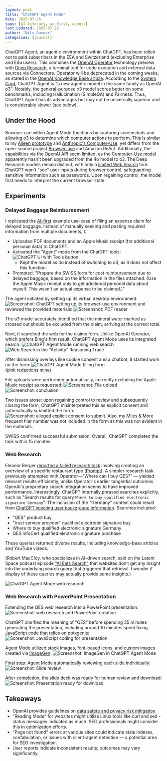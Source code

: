 ```yaml
---
layout: post
title: "ChatGPT Agent Mode"
date: 2025-07-26
tags: [AI-literacy, ai-first, agents]
last_updated: 2025-07-26
author: "Nils Durner"
categories: [journal]
---
```


ChatGPT Agent, an agentic environment within ChatGPT, has been rolled out to paid subscribers in the EEA and Switzerland (excluding Enterprise and Edu users). This combines the [OpenAI Operator](openai-operator) technology preview with [Deep Research](openai-deep-research), a terminal tool for code execution and external data sources via Connectors. Operator will be deprecated in the coming weeks, as stated in the [OpenAI Knowledge Base article](https://help.openai.com/en/articles/11752874-chatgpt-agent#h_beedf96566). According to the [System Card](https://cdn.openai.com/pdf/839e66fc-602c-48bf-81d3-b21eacc3459d/chatgpt_agent_system_card.pdf), ChatGPT Agent is "a new agentic model in the same family as OpenAI o3". Notably, the general-purpose o3 model scores better on some benchmarks, including Hallucination (SimpleQA) and Fairness. Thus, ChatGPT Agent has its advantages but may not be universally superior and is considerably slower (see below).

## Under the Hood
Browser-use within Agent Mode functions by capturing screenshots and allowing o3 to determine which computer actions to perform. This is similar to my [Aileen prototype](aileen) and [Anthropic's Computer-Use](anthropic-computer-use-agent), yet differs from the open-source project [Browser-use](https://github.com/browser-use/browser-use) and Amazon ReAct. Additionally, the capabilities via the OpenAI API seem limited, as the [Computer-Use model](openai-computer-use) apparently hasn't been upgraded from the 4o model to o3. The Deep Research models remain distinct, with only a [limited Web Search](exa-mcp-web-search-playground) tool. ChatGPT won't "see" user inputs during browser control, safeguarding sensitive information such as passwords. Upon regaining control, the model first needs to interpret the current browser state.

## Experiments
### Delayed Baggage Reimbursement
I replicated the [AI-first](ai-first-beyond-agile) example use-case of filing an expense claim for delayed baggage. Instead of manually seeking and pasting required information from multiple documents, I:

* Uploaded PDF documents and an Apple Music receipt (for additional personal data) to ChatGPT.
* Activated the "Agent" mode from the ChatGPT tools: ![ChatGPT UI with Tools button](assets/img/chatgpt-agent-mode/tool-button.jpg).
  * Kept the model as 4o instead of switching to o3, as it does not affect this function.
* Prompted: "Prepare the SWISS form for cost reimbursement due to delayed baggage, based on the information in the files attached. (Use the Apple Music receipt only to get additional personal data about myself. This wasn't an actual expense to be claimed.)"

The agent initiated by setting up its virtual desktop environment:
![Screenshot: ChatGPT setting up its browser-use environment](assets/img/chatgpt-agent-mode/setting-up-desktop.jpg)
and reviewed the provided materials:
![Screenshot: PDF reader](assets/img/chatgpt-agent-mode/pdf-attachment-review.jpg)

The o3 model accurately identified that the mineral water marked as crossed out should be excluded from the claim, arriving at the correct total.

Next, it searched the web for the claims form. Unlike OpenAI Operator, which prefers Bing's first result, ChatGPT Agent Mode uses its integrated search:
![ChatGPT Agent Mode running web search](assets/img/chatgpt-agent-mode/swiss-form-websearch.jpg)  
![Web Search in the "Activity" Reasoning Trace](assets/img/chatgpt-agent-mode/swiss-form-websearch-reasoning.jpg)

After dismissing overlays like cookie consent and a chatbot, it started work on the form:
![ChatGPT Agent Mode filling form](assets/img/chatgpt-agent-mode/chatgpt-agent-form-filling.jpg)  
(pink redactions mine)

File uploads were performed automatically, correctly excluding the Apple Music receipt as requested:
![Screenshot: File upload](assets/img/chatgpt-agent-mode/file-upload.jpg)  
![Screenshot: conclusion](assets/img/chatgpt-agent-mode/swiss-conclusion.jpg)

Two issues arose: upon regaining control to review and subsequently closing the form, ChatGPT misinterpreted this as explicit consent and automatically submitted the form:
![Screenshot: alleged explicit consent to submit](assets/img/chatgpt-agent-mode/auto-submit.jpg). Also, my Miles & More frequent flier number was not included in the form as this was not evident in the materials.

SWISS confirmed successful submission. Overall, ChatGPT completed the task within 15 minutes.

### Web Research
Eleanor Berger [reported a failed research task](https://x.com/intellectronica/status/1948680501277196328) involving creating an overview of a specific restaurant type ([Prompt](https://x.com/intellectronica/status/1948683675371020340)). A simpler research task previously attempted with Operator—"Where can I buy QES?" — yielded relevant results efficiently, unlike Operator's earlier tangential outcomes. OpenAI's proprietary search integration seems to have improved performance. Interestingly, ChatGPT internally phrased searches explicitly, such as "Search results for query `Where to buy qualified electronic signature Germany`". The inclusion of the "Germany" context could result from [ChatGPT injecting user background information](chatgpt-team-info-disclosure). Searches included:

* "QES" product buy
* "trust service provider" qualified electronic signature buy
* Where to buy qualified electronic signature Germany
* QES InfoCert qualified electronic signature purchase

These queries returned diverse results, including knowledge-base articles and YouTube videos.

(Robert MacCloy, who specializes in AI-driven search, said on the Latent Space podcast episode ["AI Eats Search"](https://youtu.be/n4VDa9uAIi4?si=h5qA230aBMFUnqZx) that websites don’t get any insight into the underlying search query that triggered that retrieval. I wonder if display of these queries may actually provide some insights.)

![ChatGPT Agent Mode web research](assets/img/chatgpt-agent-mode/research-qes.jpg)

### Web Research with PowerPoint Presentation
Extending the QES web research into a PowerPoint presentation:
![Screenshot: web research and PowerPoint creation](assets/img/chatgpt-agent-mode/qes-powerpoint.jpg)

ChatGPT clarified the meaning of "QES" before spending 35 minutes generating the presentation, including around 10 minutes spent fixing JavaScript code that relies on pptxgenjs:
![Screenshot: JavaScript coding for presentation](assets/img/chatgpt-agent-mode/coding-pptx.jpg)

Agent Mode utilized stock images, font-based icons, and custom images created via [ImageGen](gpt4o-infographics):
![Screenshot: ImageGen in ChatGPT Agent Mode](assets/img/chatgpt-agent-mode/imagegen.jpg)

Final step: Agent Mode automatically reviewing each slide individually:
![Screenshot: Slide review](assets/img/chatgpt-agent-mode/pptx-review.jpg)

After completion, the slide deck was ready for human review and download:
![Screenshot: Presentation ready for download](assets/img/chatgpt-agent-mode/presentation-download.jpg)

## Takeaways
* OpenAI provides guidelines on [data safety and privacy risk mitigation](https://help.openai.com/en/articles/11752874-chatgpt-agent#h_90f1d546fe).
* "Reading Mode" for websites might utilize Linux tools like curl and sed - status messages indicated as much. SEO professionals might consider this in optimization efforts.
* "Page not found" errors at various sites could indicate stale indexes, confabulation, or issues with client-agent detection — a potential area for SEO investigation.
* User reports indicate inconsistent results; outcomes may vary significantly.

